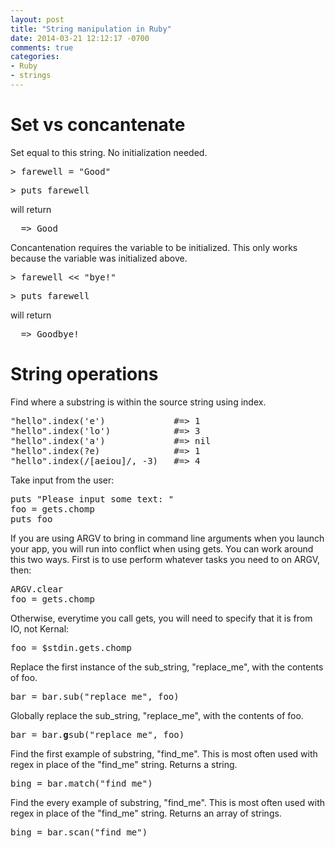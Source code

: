 ```yaml
---
layout: post
title: "String manipulation in Ruby"
date: 2014-03-21 12:12:17 -0700
comments: true
categories: 
- Ruby
- strings
---
```

Set vs concantenate
=======
Set equal to this string.  No initialization needed.
<pre>
> farewell = "Good"  
</pre>

<pre>
> puts farewell
</pre>

will return
<pre>
  => Good
</pre>

Concantenation requires the variable to be initialized.  This only works because the variable was initialized above.
<pre>
> farewell << "bye!"  
</pre>

<pre>
> puts farewell
</pre> 

will return
<pre>
  => Goodbye!
</pre>

String operations
=======
Find where a substring is within the source string using index.
<pre>
"hello".index('e')             #=> 1
"hello".index('lo')            #=> 3
"hello".index('a')             #=> nil
"hello".index(?e)              #=> 1
"hello".index(/[aeiou]/, -3)   #=> 4
</pre>

Take input from the user:
<pre>
puts "Please input some text: "
foo = gets.chomp
puts foo
</pre>

If you are using ARGV to bring in command line arguments when you launch your app, you will run into conflict when using gets.  You can work around this two ways.  First is to use perform whatever tasks you need to on ARGV, then:
<pre>
ARGV.clear
foo = gets.chomp
</pre>

Otherwise, everytime you call gets, you will need to specify that it is from IO, not Kernal:
<pre>
foo = $stdin.gets.chomp
</pre>

Replace the first instance of the sub_string, "replace_me", with the contents of foo.
<pre>
bar = bar.sub("replace_me", foo)
</pre>

Globally replace the sub_string, "replace_me", with the contents of foo.
<pre>
bar = bar.<b>g</b>sub("replace_me", foo)
</pre>

Find the first example of substring, "find_me".  This is most often used with regex in place of the "find_me" string.  Returns a string.
<pre>
bing = bar.match("find_me")
</pre>

Find the every example of substring, "find_me".  This is most often used with regex in place of the "find_me" string.  Returns an array of strings.
<pre>
bing = bar.scan("find_me")
</pre>
